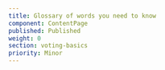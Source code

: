 ```yaml
---
title: Glossary of words you need to know
component: ContentPage
published: Published
weight: 0
section: voting-basics
priority: Minor
---
```

